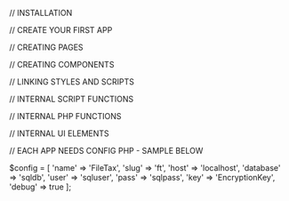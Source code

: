 // INSTALLATION

// CREATE YOUR FIRST APP

// CREATING PAGES

// CREATING COMPONENTS

// LINKING STYLES AND SCRIPTS

// INTERNAL SCRIPT FUNCTIONS

// INTERNAL PHP FUNCTIONS

// INTERNAL UI ELEMENTS

// EACH APP NEEDS CONFIG PHP - SAMPLE BELOW

$config = [
    'name' => 'FileTax',
    'slug' => 'ft',
    'host' => 'localhost',
    'database' => 'sqldb',
    'user' => 'sqluser',
    'pass' => 'sqlpass',
    'key' => 'EncryptionKey',
    'debug' => true
];